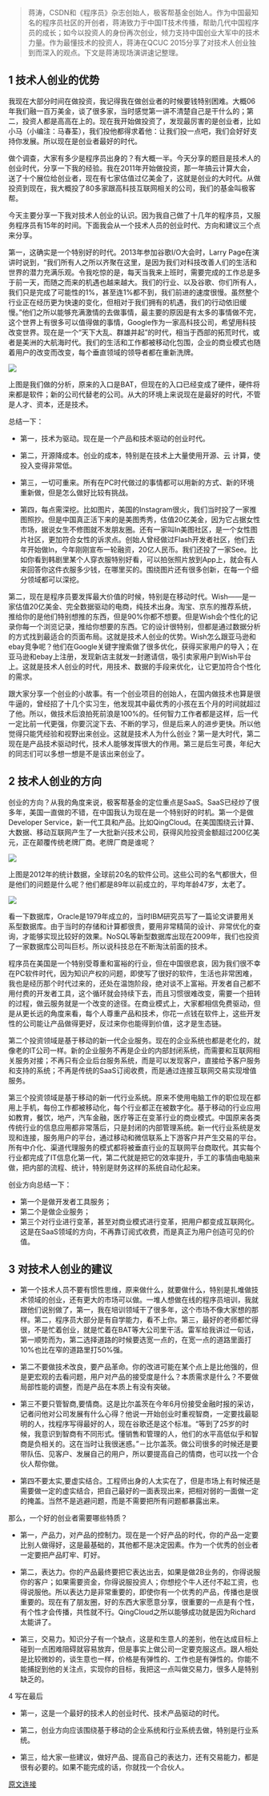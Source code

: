 > 蒋涛，CSDN和《程序员》杂志创始人，极客帮基金创始人。作为中国最知名的程序员社区的开创者，蒋涛致力于中国IT技术传播，帮助几代中国程序员的成长；如今以投资人的身份再次创业，倾力支持中国创业大军中的技术力量。作为最懂技术的投资人，蒋涛在QCUC 2015分享了对技术人创业独到而深入的观点。下文是蒋涛现场演讲速记整理。

## 1 技术人创业的优势

我现在大部分时间在做投资，我记得我在做创业者的时候要钱特别困难。大概06年我们融一百万美金，谈了很多家，当时感觉第一讲不清楚自己是干什么的；第二，投资人都是高高在上的。现在我开始做投资了，发现最厉害的是创业者，比如小马（小编注：马春荃），我们投他都得求着他：让我们投一点吧，我们会好好支持你发展。所以现在是创业者最好的时代。

做个调查，大家有多少是程序员出身的？有大概一半。今天分享的题目是技术人的创业时代，分享一下我的经验。我在2011年开始做投资，那一年搞云计算大会，送了十个展位给创业者，现在有七家估值过亿美金了，这就是创业的大时代。从做投资到现在，我大概投了80多家跟高科技互联网相关的公司，我们的基金叫极客帮。

今天主要分享一下我对技术人创业的认识。因为我自己做了十几年的程序员，又服务程序员有15年的时间。下面我会从一个技术人员的创业时代、方向和建议三个点来分享。

第一，这确实是一个特别好的时代。2013年参加谷歌I/O大会时，Larry Page在演讲时说到，“我们所有人之所以齐聚在这里，是因为我们对科技改善人们的生活和世界的潜力充满乐观。令我吃惊的是，每天当我来上班时，需要完成的工作总是多于前一天，而随之而来的机遇也越来越大。我们的行业、以及谷歌、你们所有人，我们只是完成了可能性的1%，甚至连1%都不到，我们前进的速度很慢。虽然整个行业正在经历更为快速的变化，但相对于我们拥有的机遇，我们的行动依旧缓慢。”他们之所以能够充满激情的去做事情，最主要的原因是有太多的事情做不完，这个世界上有很多可以值得做的事情，Google作为一家高科技公司，希望用科技改变世界。现在是一个“天下大乱、群雄并起”的时代，相当于西部的拓荒时代，或者是美洲的大航海时代。我们的生活和工作都被移动化包围，企业的商业模式也随着用户的改变而改变，每个垂直领域的领导者都在重新洗牌。

![](http://mmbiz.qpic.cn/mmbiz/hmJJR7OXeU3CicfYcuZicQIibEz1B8qMicweBmXwFLX2nHleia09ww9oJGJ2WEZsDxpwwRfpf93TFLu1feAF0m4Nv2A/640?wx_fmt=jpeg&wxfrom=5&wx_lazy=1)

上图是我们做的分析，原来的入口是BAT，但现在的入口已经变成了硬件，硬件将来都是软件；新的公司代替老的公司。从大的环境上来说现在是最好的时代，不管是人才、资本，还是技术。

总结一下：

- 第一，技术为驱动。现在是一个产品和技术驱动的创业时代。

- 第二，开源降成本。创业的成本，特别是在技术上大量使用开源、云 计算，使投入变得非常低。

- 第三，一切可重来。所有在PC时代做过的事情都可以用新的方式、新的环境重新做，但是怎么做好比较有挑战。

- 第四，每点需深挖。比如图片，美国的Instagram很火，我们当时投了一家推图照抄。但是中国真正活下来的是美图秀秀，估值20亿美金，因为它占据女性市场，据说女生不修图就不发朋友圈。还有一家叫In美图社区，是一个女性图片社区，更加符合女性的诉求点。创始人曾经做过Flash开发者社区，他们去年开始做In，今年刚刚宣布一轮融资，20亿人民币。我们还投了一家See。比如你看到韩剧里某个人穿衣服特别好看，可以拍张照片放到App上，就会有人来回答你这件衣服多少钱，在哪里买的。围绕图片还有很多创新，在每一个细分领域都可以深挖。

第二，现在是程序员要发挥最大价值的时候，特别是在移动时代。Wish——是一家估值20亿美金、完全数据驱动的电商，纯技术出身。淘宝、京东的推荐系统，推给你的是他们特别想推的东西，但是90%你都不想要。但是Wish会个性化的记录你每一个浏览记录，推给你想要的东西。它的设计很特别，但都是通过数据分析的方式找到最适合的页面布局。这就是技术人创业的优势。Wish怎么跟亚马逊和ebay竞争呢？他们在Google关键字搜索做了很多优化，获得买家用户的导入；在亚马逊和ebay上注册，发现新店主就发一封邀请信，吸引卖家用户到Wish平台上。这就是技术人创业的时代，用技术、数据的手段来优化，让它更加符合个性化的需求。

跟大家分享一个创业的小故事。有一个创业项目的创始人，在国内做技术也算是很牛逼的，曾经招了十几个实习生，他发现其中最优秀的小孩在五个月的时间就超过了他。所以，做技术后浪拍死前浪是100%的。任何智力工作者都是这样，后一代一定比前一代更强，你要沉淀下去、不断的学习，但是后来人的进步更快。所以他觉得只能凭经验和视野出来创业。这就是技术人为什么创业？第一是大时代，第二现在是产品技术驱动时代，技术人能够发挥很大的作用。第三是后生可畏，年纪大的同志们可以多想一想是不是该出来创业了。

## 2 技术人创业的方向

创业的方向？从我的角度来说，极客帮基金的定位重点是SaaS。SaaS已经炒了很多年，美国一直做的不错，在中国我认为现在是一个特别好的时机。第一个是做Developer Service，新一代工具和产品。比如QingCloud。在美国围绕云计算、大数据、移动互联网产生了一大批新兴技术公司，获得风险投资金额超过200亿美元，正在颠覆传统老牌厂商。老牌厂商是谁呢？

![](http://mmbiz.qpic.cn/mmbiz/hmJJR7OXeU3CicfYcuZicQIibEz1B8qMicwe7mFzpdYXwUl7vZ9H55h7cJibEUJKNlKDr8YuuE4ia4FzNgWFdGLq7pCg/640?wx_fmt=jpeg&wxfrom=5&wx_lazy=1)

上图是2012年的统计数据，全球前20名的软件公司。这些公司的名气都很大，但是他们的问题是什么呢？他们都是89年以前成立的，平均年龄47岁，太老了。

![](http://mmbiz.qpic.cn/mmbiz/hmJJR7OXeU3CicfYcuZicQIibEz1B8qMicweR9d1K34hpH795OZSL03ETM4Pez0ArPXMD92mWXXPuU1UEGDlrdc2gw/640?wx_fmt=jpeg&wxfrom=5&wx_lazy=1)

看一下数据库，Oracle是1979年成立的，当时IBM研究员写了一篇论文讲要用关系型数据库。由于当时的存储和计算都很贵，要用非常精简的设计、非常优化的查询，才能够实现比较好的效果。NoSQL等新型数据库出现在2009年，我们也投资了一家数据库公司叫巨杉。所以说科技总在不断淘汰前面的技术。

程序员在美国是一个特别受尊重和富裕的行业，但在中国很悲哀，因为我们很不幸在PC软件时代，因为知识产权的问题，即使写了很好的软件，生活也非常困难，我也是经历那个时代过来的，还处在温饱阶段，绝对谈不上富裕。开发者自己都不用付费的开发者工具，这个循环就会持续下去，而且习惯很难改变，需要一个扭转的过程，做云服务就是一个改变的途径。在商业模式上，大家都相信免费驱动，但是从更长远的角度来看，每个人尊重产品和技术，你花一点钱在软件上，这些开发性的公司能让产品做得更好，反过来你也能得到价值，这才是生态链。

第二个投资领域是基于移动的新一代企业服务。现在的企业系统也都是老化的，就像老的IT公司一样。新的企业服务不再是企业的内部封闭系统，而需要和互联网相关服务对接；不再只有企业后台服务系统，而是可以发现客户，直接给予客户服务和支持的系统；不再是传统的SaaS订阅收费，而是通过连接互联网交易实现增值服务。

第三个投资领域是基于移动的新一代行业系统。原来不使用电脑工作的职位现在都用上手机，每份工作都被移动化，每个行业都正在被数字化。基于移动的行业应用如教育，餐饮，地产，汽车金融，医疗等正在变革行业的商业模式。中国原来各类传统行业的信息应用都非常落后，只是封闭的内部管理系统。新一代行业系统是发现和连接，服务用户的平台，通过移动和微信联系上下游客户并产生交易的平台。所有中介化、渠道代理服务的模式都将被垂直行业的互联网平台商取代。其实每个行业都完成了IT信息化第一代，第二代就是把它的效率提升，手工的事情由电脑来做，把内部的流程、统计，特别是财务这样的系统自动化起来。

创业方向总结一下：

- 第一个是做开发者工具服务；
- 第二个是做企业服务；
- 第三个对行业进行变革，甚至对商业模式进行变革，把用户都变成互联网化。这是在SaaS领域的方向，不再靠订阅式收费，而是真正为用户创造可见的价值。

## 3 对技术人创业的建议

- 第一个技术人员不要有惯性思维，原来做什么，就要做什么，特别是扎堆做技术领域的创业，还有更大的市场可以做。一堆人想做在线的程序员培训，我就跟他们说别做了，第一，我在培训领域干了很多年，这个市场不像大家想的那样。第二，程序员大部分是有自学能力，看不上你。第三，最好的老师都忙得很，不是忙着创业，就是忙着在BAT等大公司里干活。雷军给我讲过一句话，第一顺势而为，第二选择道路的时候要选宽一点的，在宽一点的道路里面打10%也比在窄的道路里打50%强。

- 第二不要做技术改良，要产品革命。你的改进可能在某个点上是比他强的，但是更宏观的去看问题，用户对产品的接受度是什么？本质需求是什么？不要做局部性能的调整，而是产品在本质上有没有突破。

- 第三不要只管智商,要情商。这是比尔盖茨在今年6月份接受金融时报的采访，记者问他对公司发展有什么心得？他说一开始创业时重视智商，一定要找最聪明的人，找程序写得最好的人，现在谷歌还是这个标准。“等到了25岁的时候，我意识到智商有不同形式。懂销售和管理的人，他们的水平高低似乎和智商是负相关的。这在当时让我很迷惑。”－比尔盖茨。做公司很多的时候还是要带队伍、见客户、发展自己的用户，所以要提高自己的情商，也可以找一个合伙人帮你做。

- 第四不要太实,要虚实结合。工程师出身的人太实在了，但是市场上有时候还是需要做一定的虚实结合，把自己最好的一面表现出来，把相对弱的一面做一定的掩盖。当然不是逃避问题，而是不需要把所有问题都暴露出来。

那么，一个好的创业者需要哪些特质？

- 第一，产品力，对产品的控制力。现在是一个好产品的时代，你的产品一定要比别人做得好，这是最基础的，其他都不是决定因素。作为一个优秀的创业者一定要把产品盯牢、盯好。

- 第二，表达力。你的产品最终要把它表达出去，如果是做2B业务的，你得说服你的客户；如果需要资金，你得说服投资人；你想挖个牛人还付不起工资，也得说服他。所以表达力是非常重要的，即使你有一个优秀的产品，传播也是很重要的。现在有了朋友圈，好的东西大家愿意分享，很重要的一点是有个性，有个性才会传播，共性就不行。QingCloud之所以能够成功就是因为Richard太能讲了。

- 第三，交易力。知识分子有一个缺点，这是和生意人的差别，他在达成目标上碰到一点困难阻碍就容易放弃，但是事实上做公司一定要克服这点。跟人相处是比较微妙的，谈生意也一样，价格是有弹性的、工作也是有弹性的。你能不能捕捉到他的关注点，实现你的目标，我把这一点叫做交易力，很多人是特别缺乏的。

4
写在最后

- 第一，这是一个最好的技术人的创业时代、技术产品驱动的时代。

- 第二，创业方向应该围绕基于移动的企业系统和行业系统去做，特别是行业系统。

- 第三，给大家一些建议，做好产品、提高自己的表达力，还有交易能力，都是很有必要的。如果不能完成的话，你就找一个合伙人。

[原文连接](http://mp.weixin.qq.com/s?__biz=MjM5NDcyNzkwMw==&mid=207817810&idx=1&sn=f7ff0cd0771487facbe69f5622ce299e&scene=2&srcid=0914Bx6KykP3cVI6sFibbFOd&from=timeline&isappinstalled=0#rd)
